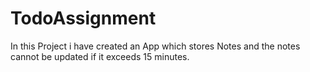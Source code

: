 # TodoAssignment
 In this Project i have created an App which stores Notes and the notes cannot be updated if it exceeds 15 minutes.

